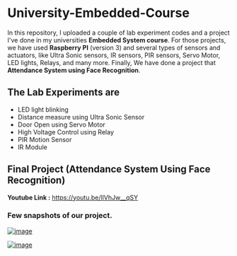 # University-Embedded-Course
In this repository, I uploaded a couple of lab experiment codes and a project I've done in my universities **Embedded System course**. For those projects, we have used **Raspberry PI** (version 3) and several types of sensors and actuators, like Ultra Sonic sensors, IR sensors, PIR sensors, Servo Motor, LED lights, Relays, and many more. Finally, We have done a project that **Attendance System using Face Recognition**. 


## The Lab Experiments are  
- LED light blinking
- Distance measure using Ultra Sonic Sensor
- Door Open using Servo Motor
- High Voltage Control using Relay
- PIR Motion Sensor
- IR Module

## Final Project (Attendance System Using Face Recognition)
**Youtube Link :** https://youtu.be/llVhJw__qSY



### Few snapshots of our project. 

[![image](https://www.linkpicture.com/q/photo_২০২৩-০১-১২_১৯-৫৭-৫৮.jpg)](https://www.linkpicture.com/view.php?img=LPic63c24e7a13f521410797471)

[![image](https://www.linkpicture.com/q/photo_২০২৩-০১-১২_১৯-৫৭-৫৯.jpg)](https://www.linkpicture.com/view.php?img=LPic63c24ebcb52101475792211)
